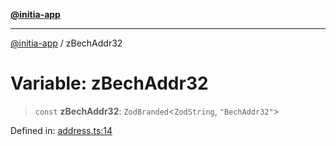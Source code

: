 [**@initia-app**](../types.md)

***

[@initia-app](../types.md) / zBechAddr32

# Variable: zBechAddr32

> `const` **zBechAddr32**: `ZodBranded`\<`ZodString`, `"BechAddr32"`\>

Defined in: [address.ts:14](https://github.com/hanwong/app-v2/blob/81e68e88090ddc2ab26b9b4b48b4c48725303c75/app/types/address.ts#L14)
